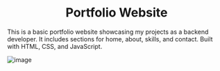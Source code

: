 <h1 align="center">Portfolio Website</h1>

This is a basic portfolio website showcasing my projects as a backend developer. It includes sections for home, about, skills, and contact. Built with HTML, CSS, and JavaScript.

![image](https://github.com/akashvishwakarma26/my_portfolio/assets/127021104/2c7f15f3-bd98-4598-876d-26a6f14d9a8e)
